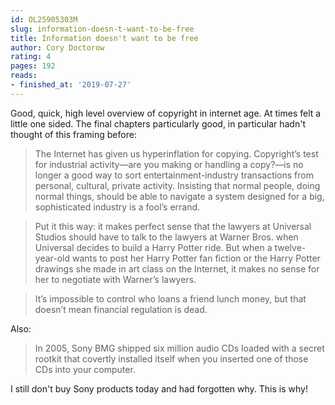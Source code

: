 ```yaml
---
id: OL25905303M
slug: information-doesn-t-want-to-be-free
title: Information doesn't want to be free
author: Cory Doctorow
rating: 4
pages: 192
reads:
- finished_at: '2019-07-27'
---
```

Good, quick, high level overview of copyright in internet age. At times felt a little one sided. The final chapters particularly good, in particular hadn't thought of this framing before:

> The Internet has given us hyperinflation for copying. Copyright’s test for industrial activity—are you making or handling a copy?—is no longer a good way to sort entertainment-industry transactions from personal, cultural, private activity. Insisting that normal people, doing normal things, should be able to navigate a system designed for a big, sophisticated industry is a fool’s errand.

> Put it this way: it makes perfect sense that the lawyers at Universal Studios should have to talk to the lawyers at Warner Bros. when Universal decides to build a Harry Potter ride. But when a twelve-year-old wants to post her Harry Potter fan fiction or the Harry Potter drawings she made in art class on the Internet, it makes no sense for her to negotiate with Warner’s lawyers.

> It’s impossible to control who loans a friend lunch money, but that doesn’t mean financial regulation is dead.


Also:

> In 2005, Sony BMG shipped six million audio CDs loaded with a secret rootkit that covertly installed itself when you inserted one of those CDs into your computer.

I still don't buy Sony products today and had forgotten why. This is why!
